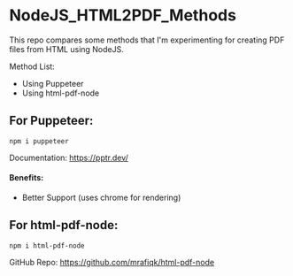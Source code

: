 
# NodeJS_HTML2PDF_Methods
 
This repo compares some methods that I'm experimenting for creating PDF files from HTML using NodeJS.

Method List:
- Using Puppeteer
- Using html-pdf-node

## For Puppeteer:

    npm i puppeteer

Documentation: https://pptr.dev/
#### Benefits: 
- Better Support (uses chrome for rendering)



## For html-pdf-node:

    npm i html-pdf-node

GitHub Repo: https://github.com/mrafiqk/html-pdf-node


